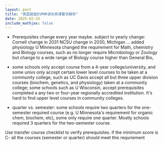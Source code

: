 ```yaml
---
layout: post
title: "美国兽医DVM申请先修课要求解析"
date: 2025-02-25
include_mathjax: false
---
```


+ Prerequisites change every year maybe. subject to yearly change:
Cornell change in 2031
NCSU change in 2030,
Michigan ... added physiology
U Minnesota changed the requirement for Math, chemistry and Biology courses, such as no longer require Microbiology or Zoology but change to a wide range of Biology course higher than General Bio, 

+ some schools only accept course from a 4-year college/university, and some univs only accept certain lower level courses to be taken at a community college, such as UC Davis accept all but three upper division courses (biochem, genetics, and physiology) taken at a community college; some schools such as U Wisconsin, accept prerequisites completed a any two or four-year regionally accredited institution. It's hard to find upper level courses in community colleges.
  
+ quarter vs. semester: some schools require two quarters for the one-semester required course (e.g. U Minnesota's requirement for organic chem, biochem, etc), some only require one quarter. Mostly schools required 3 quarters for the two-semester course.

Use transfer course checklist to verify prerequisites.
if the minimum score is C- all the courses (semester or quarter) should meet this requriement
